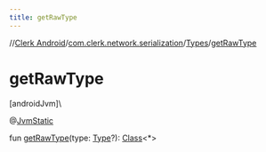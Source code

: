 ```yaml
---
title: getRawType
---
```

//[Clerk Android](../../../index.html)/[com.clerk.network.serialization](../index.html)/[Types](index.html)/[getRawType](get-raw-type.html)



# getRawType



[androidJvm]\




@[JvmStatic](https://kotlinlang.org/api/latest/jvm/stdlib/kotlin-stdlib/kotlin.jvm/-jvm-static/index.html)



fun [getRawType](get-raw-type.html)(type: [Type](https://developer.android.com/reference/kotlin/java/lang/reflect/Type.html)?): [Class](https://developer.android.com/reference/kotlin/java/lang/Class.html)&lt;*&gt;




